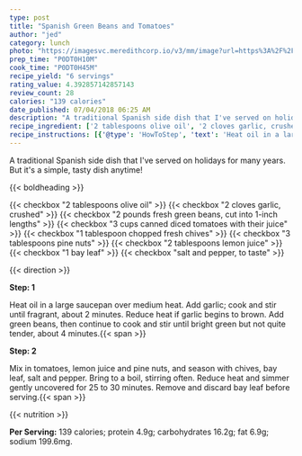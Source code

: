 ```yaml
---
type: post
title: "Spanish Green Beans and Tomatoes"
author: "jed"
category: lunch
photo: "https://imagesvc.meredithcorp.io/v3/mm/image?url=https%3A%2F%2Fimages.media-allrecipes.com%2Fuserphotos%2F202894.jpg"
prep_time: "P0DT0H10M"
cook_time: "P0DT0H45M"
recipe_yield: "6 servings"
rating_value: 4.392857142857143
review_count: 28
calories: "139 calories"
date_published: 07/04/2018 06:25 AM
description: "A traditional Spanish side dish that I've served on holidays for many years. But it's a simple, tasty dish anytime!"
recipe_ingredient: ['2 tablespoons olive oil', '2 cloves garlic, crushed', '2 pounds fresh green beans, cut into 1-inch lengths', '3 cups canned diced tomatoes with their juice ', '1 tablespoon chopped fresh chives', '3 tablespoons pine nuts', '2 tablespoons lemon juice', '1 bay leaf', 'salt and pepper, to taste']
recipe_instructions: [{'@type': 'HowToStep', 'text': 'Heat oil in a large saucepan over medium heat. Add garlic; cook and stir until fragrant, about 2 minutes. Reduce heat if garlic begins to brown. Add green beans, then continue to cook and stir until bright green but not quite tender, about 4 minutes.\n'}, {'@type': 'HowToStep', 'text': 'Mix in tomatoes, lemon juice and pine nuts, and season with chives, bay leaf, salt and pepper. Bring to a boil, stirring often. Reduce heat and simmer gently uncovered for 25 to 30 minutes. Remove and discard bay leaf before serving.\n'}]
---
```


A traditional Spanish side dish that I've served on holidays for many years. But it's a simple, tasty dish anytime! 

{{< boldheading >}}

{{< checkbox "2 tablespoons olive oil" >}}
{{< checkbox "2 cloves garlic, crushed" >}}
{{< checkbox "2 pounds fresh green beans, cut into 1-inch lengths" >}}
{{< checkbox "3 cups canned diced tomatoes with their juice" >}}
{{< checkbox "1 tablespoon chopped fresh chives" >}}
{{< checkbox "3 tablespoons pine nuts" >}}
{{< checkbox "2 tablespoons lemon juice" >}}
{{< checkbox "1  bay leaf" >}}
{{< checkbox "salt and pepper, to taste" >}}


{{< direction >}}

**Step: 1**

Heat oil in a large saucepan over medium heat. Add garlic; cook and stir until fragrant, about 2 minutes. Reduce heat if garlic begins to brown. Add green beans, then continue to cook and stir until bright green but not quite tender, about 4 minutes.{{< span >}}

**Step: 2**

Mix in tomatoes, lemon juice and pine nuts, and season with chives, bay leaf, salt and pepper. Bring to a boil, stirring often. Reduce heat and simmer gently uncovered for 25 to 30 minutes. Remove and discard bay leaf before serving.{{< span >}}

{{< nutrition >}}

**Per Serving:** 139 calories; protein 4.9g; carbohydrates 16.2g; fat 6.9g; sodium 199.6mg.